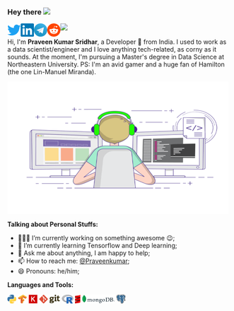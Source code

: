 ### Hey there <img src="https://media.giphy.com/media/hvRJCLFzcasrR4ia7z/giphy.gif" width="16px">

<a href="https://twitter.com/prav1411">
  <img align="left" alt="Praveen Kumar | Twitter" width="30px" src="https://raw.githubusercontent.com/PraveenKumarSridhar/PraveenkumarSridhar/main/assets/twitter.svg" />
</a>

<a href="https://www.linkedin.com/in/s-praveen-kumar-9a48a0148/">
  <img align="left" alt="Praveen's LinkdeIN" width="30px" src="https://raw.githubusercontent.com/PraveenKumarSridhar/PraveenkumarSridhar/main/assets/linkedin.svg" />
</a>

<a href="https://t.me/PraveenKumarSridhar">
  <img align="left" alt="Praveen's Telegram" width="30px" src="https://raw.githubusercontent.com/PraveenKumarSridhar/PraveenkumarSridhar/main/assets/Telegram_logo.svg" />
</a>

<a href="https://www.reddit.com/user/praveen1411/">
  <img align="left" alt="Praveen's Reddit" width="30px" src="https://raw.githubusercontent.com/PraveenKumarSridhar/PraveenkumarSridhar/main/assets/reddit.svg" />
</a>

![](https://visitor-badge.glitch.me/badge?page_id=PraveenKumarSridhar.PraveenKumarSridhar)
<br/>

Hi, I'm **Praveen Kumar Sridhar**, a Developer 🚀 from India.
I used to work as a data scientist/engineer and I love anything tech-related, as corny as it sounds. At the moment, I'm pursuing a Master's degree in Data Science at Northeastern University. PS: I'm an avid gamer and a huge fan of Hamilton (the one Lin-Manuel Miranda).

<img align="center" alt="GIF" src="https://raw.githubusercontent.com/PraveenKumarSridhar/PraveenkumarSridhar/main/assets/coding-freak.gif" width="500" height="300" />

**Talking about Personal Stuffs:**

- 👨🏽‍💻 I’m currently working on something awesome :wink:;
- 🌱 I’m currently learning Tensorflow and Deep learning; 
- 💬 Ask me about anything, I am happy to help;
- 📫 How to reach me: [@Praveenkumar](https://twitter.com/prav1411);
- 😄 Pronouns: he/him;

**Languages and Tools:**  

<code><img height="20" src="https://raw.githubusercontent.com/PraveenKumarSridhar/PraveenkumarSridhar/main/assets/python.svg"></code>
<code><img height="20" src="https://raw.githubusercontent.com/PraveenKumarSridhar/PraveenkumarSridhar/main/assets/tensorflow-icon.svg"></code>
<code><img height="20" src="https://raw.githubusercontent.com/PraveenKumarSridhar/PraveenkumarSridhar/main/assets/Keras_logo.svg"></code>
<code><img height="20" src="https://raw.githubusercontent.com/PraveenKumarSridhar/PraveenkumarSridhar/main/assets/git.svg"></code>
<code><img height="20" src="https://raw.githubusercontent.com/PraveenKumarSridhar/PraveenkumarSridhar/main/assets/R_logo.svg"></code>
<code><img height="20" src="https://raw.githubusercontent.com/PraveenKumarSridhar/PraveenkumarSridhar/main/assets/scala.svg"></code>
<code><img height="20" src="https://raw.githubusercontent.com/PraveenKumarSridhar/PraveenkumarSridhar/main/assets/MongoDB_Logo.svg"></code>
<code><img height="20" src="https://raw.githubusercontent.com/PraveenKumarSridhar/PraveenkumarSridhar/main/assets/Postgresql_LOGO.svg"></code>
